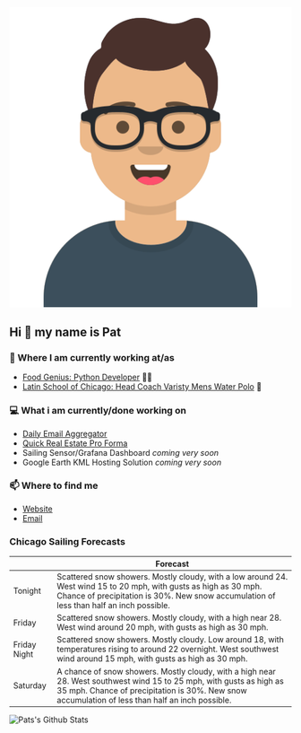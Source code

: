 [![Social banner for p-j-falconer](https://raw.githubusercontent.com/P-J-FALCONER/P-J-FALCONER/master/assets/avataaars.svg)](https://patfalconer.com/)
## Hi :wave: my name is Pat

### 💼 Where I am currently working at/as
- [Food Genius: Python Developer](https://getfoodgenius.com/) 🍔🐍
- [Latin School of Chicago: Head Coach Varisty Mens Water Polo](https://www.latinschool.org/) 🤽


### 💻 What i am currently/done working on
 - [Daily Email Aggregator](https://github.com/P-J-FALCONER/dott_daily_mail)
 - [Quick Real Estate Pro Forma](https://github.com/P-J-FALCONER/henry)
 - Sailing Sensor/Grafana Dashboard *coming very soon*
 - Google Earth KML Hosting Solution *coming very soon*

### 📫 Where to find me
 - [Website](https://patfalconer.com/)
 - [Email](mailto:patrick.j.falconer@gmail.com)


### Chicago Sailing Forecasts
|   | Forecast  |
|---|---|
| Tonight | Scattered snow showers. Mostly cloudy, with a low around 24. West wind 15 to 20 mph, with gusts as high as 30 mph. Chance of precipitation is 30%. New snow accumulation of less than half an inch possible. |
| Friday | Scattered snow showers. Mostly cloudy, with a high near 28. West wind around 20 mph, with gusts as high as 30 mph. |
| Friday Night | Scattered snow showers. Mostly cloudy. Low around 18, with temperatures rising to around 22 overnight. West southwest wind around 15 mph, with gusts as high as 30 mph. |
| Saturday | A chance of snow showers. Mostly cloudy, with a high near 28. West southwest wind 15 to 25 mph, with gusts as high as 35 mph. Chance of precipitation is 30%. New snow accumulation of less than half an inch possible. |

![Pats's Github Stats](https://github-readme-stats.vercel.app/api?username=p-j-falconer&show_icons=true&theme=radical)
